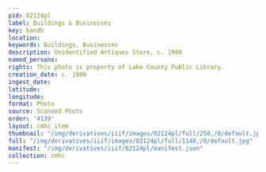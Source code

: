 ```yaml
---
pid: 02124pl
label: Buildings & Businesses
key: bandb
location: 
keywords: Buildings, Businesses
description: Unidentified Antiques Store, c. 1980
named_persons: 
rights: This photo is property of Lake County Public Library.
creation_date: c. 1980
ingest_date: 
latitude: 
longitude: 
format: Photo
source: Scanned Photo
order: '4139'
layout: cmhc_item
thumbnail: "/img/derivatives/iiif/images/02124pl/full/250,/0/default.jpg"
full: "/img/derivatives/iiif/images/02124pl/full/1140,/0/default.jpg"
manifest: "/img/derivatives/iiif/02124pl/manifest.json"
collection: cmhc
---
```

